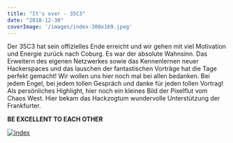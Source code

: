 ```yaml
---
title: "It's over - 35C3"
date: "2018-12-30"
coverImage: '/images/index-300x169.jpeg'
---
```


Der 35C3 hat sein offizielles Ende erreicht und wir gehen mit viel Motivation und Energie zurück nach Coburg. Es war der absolute Wahnsinn. Das Erweitern des eigenen Netzwerkes sowie das Kennenlernen neuer Hackerspaces und das lauschen der fantastischen Vorträge hat die Tage perfekt gemacht! Wir wollen uns hier noch mal bei allen bedanken. Bei jedem Engel, bei jedem tollen Gespräch und danke für jeden tollen Vortrag! Als persönliches Highlight, hier noch ein kleines Bild der Pixelflut vom Chaos West. Hier bekam das Hackzogtum wundervolle Unterstützung der Frankfurter.

**BE EXCELLENT TO EACH OTHER**

[![index](../images/index-300x169.jpeg)](https://hackzogtum-coburg.de/wp-content/uploads/2018/12/index.jpeg)
